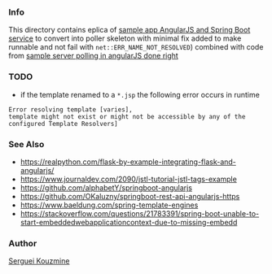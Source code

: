 ### Info 

This directory contains eplica of
   [sample app AngularJS and Spring Boot service](https://github.com/nagypeter/angularjs-springboot-CreditScoreApp) to convert into poller skeleton
with minimal fix added to make runnable and not fail with `net::ERR_NAME_NOT_RESOLVED`)
combined with code from [sample server polling in angularJS done right](https://blog.guya.net/2016/08/08/simple-server-polling-in-angularjs-done-right/)

### TODO

* if the template renamed to a `*.jsp` the following error occurs in runtime
```text
Error resolving template [varies],
template might not exist or might not be accessible by any of the configured Template Resolvers]
```

### See Also

   * https://realpython.com/flask-by-example-integrating-flask-and-angularjs/
   * https://www.journaldev.com/2090/jstl-tutorial-jstl-tags-example
   * https://github.com/alphabetY/springboot-angularjs
   * https://github.com/OKaluzny/springboot-rest-api-angularjs-https
   * https://www.baeldung.com/spring-template-engines
   * https://stackoverflow.com/questions/21783391/spring-boot-unable-to-start-embeddedwebapplicationcontext-due-to-missing-embedd 

### Author
[Serguei Kouzmine](kouzmine_serguei@yahoo.com)
                                                 

